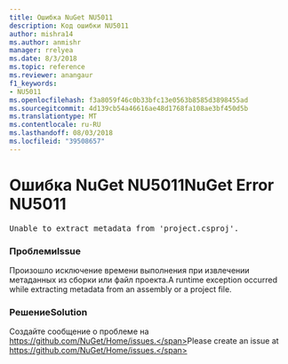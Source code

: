 ```yaml
---
title: Ошибка NuGet NU5011
description: Код ошибки NU5011
author: mishra14
ms.author: anmishr
manager: rrelyea
ms.date: 8/3/2018
ms.topic: reference
ms.reviewer: anangaur
f1_keywords:
- NU5011
ms.openlocfilehash: f3a8059f46c0b33bfc13e0563b8585d3898455ad
ms.sourcegitcommit: 4d139cb54a46616ae48d1768fa108ae3bf450d5b
ms.translationtype: MT
ms.contentlocale: ru-RU
ms.lasthandoff: 08/03/2018
ms.locfileid: "39508657"
---
```

# <a name="nuget-error-nu5011"></a><span data-ttu-id="4c5f8-103">Ошибка NuGet NU5011</span><span class="sxs-lookup"><span data-stu-id="4c5f8-103">NuGet Error NU5011</span></span>
<pre>Unable to extract metadata from 'project.csproj'.</pre>

### <a name="issue"></a><span data-ttu-id="4c5f8-104">Проблеми</span><span class="sxs-lookup"><span data-stu-id="4c5f8-104">Issue</span></span>

<span data-ttu-id="4c5f8-105">Произошло исключение времени выполнения при извлечении метаданных из сборки или файл проекта.</span><span class="sxs-lookup"><span data-stu-id="4c5f8-105">A runtime exception occurred while extracting metadata from an assembly or a project file.</span></span>


### <a name="solution"></a><span data-ttu-id="4c5f8-106">Решение</span><span class="sxs-lookup"><span data-stu-id="4c5f8-106">Solution</span></span>

<span data-ttu-id="4c5f8-107">Создайте сообщение о проблеме на https://github.com/NuGet/Home/issues.</span><span class="sxs-lookup"><span data-stu-id="4c5f8-107">Please create an issue at https://github.com/NuGet/Home/issues.</span></span>

